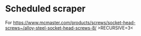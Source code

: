 # Scheduled scraper

For https://www.mcmaster.com/products/screws/socket-head-screws~/alloy-steel-socket-head-screws-8/ >RECURSIVE=3<
